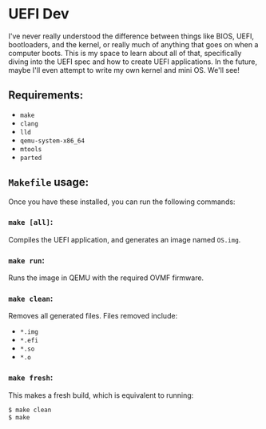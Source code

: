 # UEFI Dev

I've never really understood the difference between things like BIOS, UEFI, bootloaders, and the kernel, or really much of anything that goes on when a computer boots. This is my space to learn about all of that, specifically diving into the UEFI spec and how to create UEFI applications. In the future, maybe I'll even attempt to write my own kernel and mini OS. We'll see!

## Requirements:
- `make`
- `clang`
- `lld`
- `qemu-system-x86_64`
- `mtools`
- `parted`

## `Makefile` usage:

Once you have these installed, you can run the following commands:

### `make [all]`:

Compiles the UEFI application, and generates an image named `OS.img`.

### `make run`:

Runs the image in QEMU with the required OVMF firmware.

### `make clean`:

Removes all generated files. Files removed include:
- `*.img`
- `*.efi`
- `*.so`
- `*.o`

### `make fresh`:

This makes a fresh build, which is equivalent to running:
```bash
$ make clean
$ make
```
